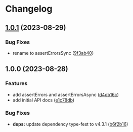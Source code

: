# Changelog

## [1.0.1](https://github.com/jeroenptrs/assert-errors/compare/v1.0.0...v1.0.1) (2023-08-29)


### Bug Fixes

* rename to assertErrorsSync ([9f3ab40](https://github.com/jeroenptrs/assert-errors/commit/9f3ab40c7362474a2ea6c2d7402404717f103bc5))

## 1.0.0 (2023-08-28)


### Features

* add assertErrors and assertErrorsAsync ([d4db16c](https://github.com/jeroenptrs/assert-errors/commit/d4db16c0c4f1518fb201d00e6210eb528ec36a94))
* add initial API docs ([e1c78db](https://github.com/jeroenptrs/assert-errors/commit/e1c78db883f0f6e91217dfb2743aa5b828879829))


### Bug Fixes

* **deps:** update dependency type-fest to v4.3.1 ([b6f2b16](https://github.com/jeroenptrs/assert-errors/commit/b6f2b164e6e61e519eb1526e32c33afcfeec1d48))
